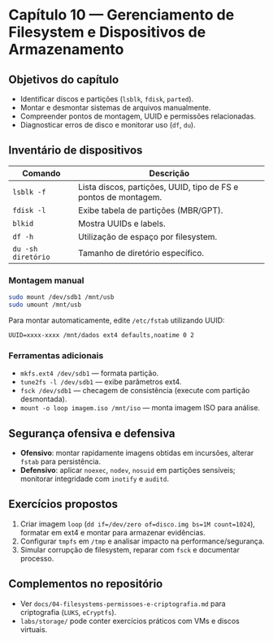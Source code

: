# Capítulo 10 — Gerenciamento de Filesystem e Dispositivos de Armazenamento

## Objetivos do capítulo
- Identificar discos e partições (`lsblk`, `fdisk`, `parted`).
- Montar e desmontar sistemas de arquivos manualmente.
- Compreender pontos de montagem, UUID e permissões relacionadas.
- Diagnosticar erros de disco e monitorar uso (`df`, `du`).

## Inventário de dispositivos
| Comando | Descrição |
| --- | --- |
| `lsblk -f` | Lista discos, partições, UUID, tipo de FS e pontos de montagem. |
| `fdisk -l` | Exibe tabela de partições (MBR/GPT). |
| `blkid` | Mostra UUIDs e labels. |
| `df -h` | Utilização de espaço por filesystem. |
| `du -sh diretório` | Tamanho de diretório específico. |

### Montagem manual
```bash
sudo mount /dev/sdb1 /mnt/usb
sudo umount /mnt/usb
```
Para montar automaticamente, edite `/etc/fstab` utilizando UUID:
```
UUID=xxxx-xxxx /mnt/dados ext4 defaults,noatime 0 2
```

### Ferramentas adicionais
- `mkfs.ext4 /dev/sdb1` — formata partição.
- `tune2fs -l /dev/sdb1` — exibe parâmetros ext4.
- `fsck /dev/sdb1` — checagem de consistência (execute com partição desmontada).
- `mount -o loop imagem.iso /mnt/iso` — monta imagem ISO para análise.

## Segurança ofensiva e defensiva
- **Ofensivo**: montar rapidamente imagens obtidas em incursões, alterar `fstab` para persistência.
- **Defensivo**: aplicar `noexec`, `nodev`, `nosuid` em partições sensíveis; monitorar integridade com `inotify` e `auditd`.

## Exercícios propostos
1. Criar imagem `loop` (`dd if=/dev/zero of=disco.img bs=1M count=1024`), formatar em ext4 e montar para armazenar evidências.
2. Configurar `tmpfs` em `/tmp` e analisar impacto na performance/segurança.
3. Simular corrupção de filesystem, reparar com `fsck` e documentar processo.

## Complementos no repositório
- Ver `docs/04-filesystems-permissoes-e-criptografia.md` para criptografia (`LUKS`, `eCryptfs`).
- `labs/storage/` pode conter exercícios práticos com VMs e discos virtuais.
